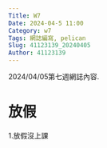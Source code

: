 ```yaml
---
Title: W7
Date: 2024-04-5 11:00
Category: w7
Tags: 網誌編寫, pelican
Slug: 41123139_20240405
Author: 41123139
---
```


2024/04/05第七週網誌內容.

<!-- PELICAN_END_SUMMARY -->

# 放假
1.放假沒上課

